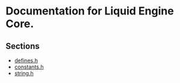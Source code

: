 <!--
 * Description:  Liquid Engine Core
 * Author:       Alicia Amarilla (smushyaa@gmail.com)
 * File Created: September 27, 2023
-->

# Documentation for Liquid Engine Core.

## Sections
- [defines.h](./defines.md)
- [constants.h](./constants.md)
- [string.h](./string.md)

